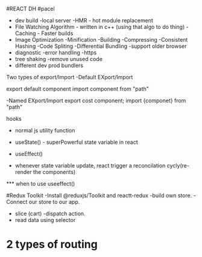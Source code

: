 #REACT
DH
#pacel
- dev build 
-local server
-HMR - hot module replacement
- File Watching Algorithm - written in c++ (using that algo to do thing)
-Caching  - Faster builds
- Image Optimization
-Minification
-Building
-Compressing
-Consistent Hashing
-Code Spliting
-Differential Bundling -support older browser
- diagnostic
-error handling
-https
- tree shaking -remove unused code
- different dev prod bundlers






Two types of export/Import 
-Default EXport/Import

export default component
import component from "path"

-Named EXport/Import
export cost component;
import {componet} from "path"

hooks
- normal js utility function
- useState() - superPowerful state variable in react
- useEffect()


- whenever state variable update, react trigger a reconcilation cycly(re-render the components)



*** when to use useeffect()






#Redux Toolkit
-Install @reduxjs/Toolkit and reactt-redux
-build own store.
-Connect our store to our app.
- slice (cart)
-dispatch action.
- read data using selector















<!-- 1. If no dependency array => useEffect is called on every render -->
<!-- 2. If dependency array is empty = []  => useEffect is called on initial render(just once) -->
<!-- 3. If dependency array is [btnNameReact] => called everytime  btnName is updated-->


<!-- rafce   will give the boiler plate componet -->

<!--  outlet  -->
<!--  ue to create children routes and parent routes  -->



# 2 types of routing
<!-- 1. client side routing   ------- Only component will change in clinet side routing  ....Not make any networking  .... componet is there alredy                         -->
<!-- 1.2  clent side routing same thing apply on single page applcation -->
<!-- 2. server side routing    ------------ Complete page like /about will go to server and server respond the page called server side routing --> 









 <!-- "https://www.swiggy.com/api/seo/getListing?lat=26.921885&lng=75.723292" -->


<!-- api -->
<!-- https://swiggy-clone-seven-red.vercel.app/ -->
<!-- https://foodfire.onrender.com/api/restaurants?lat=18.9486&lng=72.83662&page_type=DESKTOP_WEB_LISTING -->


<!-- https://github.com/Diivvuu/swiggy-clone/tree/master/src/components -->








<!-- https://foodfire.onrender.com/api/menu?page-type=REGULAR_MENU&complete-menu=true&lat=18.9486&lng=72.83662&restaurantId=28408 -->
<!-- https://tasty-torando-ten.vercel.app/ -->













<!--  domey git for food oder -->
<!-- https://github.com/R3MODAS/Spicy-Pricey-Food-Delivery-App -->
<!-- spicy-pricey-food-delivery.vercel.app -->
